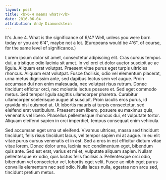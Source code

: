 ```yaml
---
layout: post
title: <b>6-4 means what?</b>
date: 2016-06-04
attribution: Andy Diamondstein
---
```


It's June 4. What is the significance of 6/4? Well, unless you were born today
or you are 6'4", maybe not a lot. (Europeans would be 4'6", of course, for the
same level of significance.)

<!-- more -->

Lorem ipsum dolor sit amet, consectetur adipiscing elit. Cras cursus tempus dui,
a tristique odio lacinia sit amet. In vel orci et dolor auctor suscipit ac ac
ligula. Aliquam erat volutpat. Praesent vitae purus eget turpis ultricies
rhoncus. Aliquam erat volutpat. Fusce facilisis, odio vel elementum placerat,
urna metus dignissim ante, sed dapibus lectus sem vel augue. Proin accumsan dui
non enim malesuada, nec volutpat risus rutrum. Donec tincidunt efficitur orci,
nec molestie lectus posuere et. Sed eget commodo metus. Sed tempor ligula
sagittis ullamcorper pharetra. Curabitur ullamcorper scelerisque augue at
suscipit. Proin iaculis eros purus, id gravida nisi euismod at. Ut lobortis
mauris at turpis consectetur, sed eleifend erat vestibulum. Praesent sem libero,
posuere eu maximus quis, venenatis vel libero. Phasellus pellentesque rhoncus
dui, et vulputate tortor. Aliquam eleifend sapien in orci imperdiet, tempus
consequat enim vehicula.

Sed accumsan eget urna ut eleifend. Vivamus ultrices, massa sed tincidunt
tincidunt, felis risus tincidunt lacus, vel tempor sapien mi at augue. In eu
elit vitae purus cursus venenatis et in est. Sed a eros in est efficitur dictum
vitae vitae lorem. Donec dolor urna, lacinia nec condimentum eget, bibendum quis
ante. Sed est erat, varius et mi et, vulputate aliquam sapien. Nullam
pellentesque ex odio, quis luctus felis facilisis a. Pellentesque orci odio,
bibendum vel consectetur vel, lobortis eget velit. Fusce ac nibh eget purus
convallis elementum nec sed odio. Nulla lacus nulla, egestas non arcu sed,
tincidunt pretium metus.

